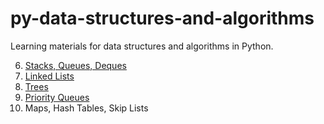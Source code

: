 # py-data-structures-and-algorithms

Learning materials for data structures and algorithms in Python.

6. [Stacks, Queues, Deques](https://github.com/uoshvis/py-data-structures-and-algorithms/tree/main/stacks_queues_deques)
7. [Linked Lists](https://github.com/uoshvis/py-data-structures-and-algorithms/tree/main/linked_list)
8. [Trees](https://github.com/uoshvis/py-data-structures-and-algorithms/tree/main/trees)
9. [Priority Queues](https://github.com/uoshvis/py-data-structures-and-algorithms/tree/main/priority_queues)
10. Maps, Hash Tables, Skip Lists